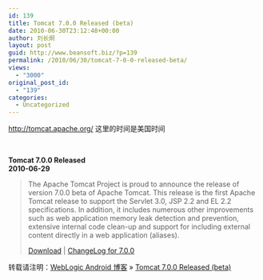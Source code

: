 ```yaml
---
id: 139
title: Tomcat 7.0.0 Released (beta)
date: 2010-06-30T23:12:48+00:00
author: 刘长炯
layout: post
guid: http://www.beansoft.biz/?p=139
permalink: /2010/06/30/tomcat-7-0-0-released-beta/
views:
  - "3000"
original_post_id:
  - "139"
categories:
  - Uncategorized
---
```

<http://tomcat.apache.org/> 这里的时间是美国时间

&#160;

<a name="Tomcat_7.0.0_Released"><strong>Tomcat 7.0.0 Released</strong> </a>   
**2010-06-29**

> The Apache Tomcat Project is proud to announce the release of version 7.0.0 beta of Apache Tomcat. This release is the first Apache Tomcat release to support the Servlet 3.0, JSP 2.2 and EL 2.2 specifications. In addition, it includes numerous other improvements such as web application memory leak detection and prevention, extensive internal code clean-up and support for including external content directly in a web application (aliases).
> 
> [Download](http://tomcat.apache.org/download-70.cgi) | [ChangeLog for 7.0.0](http://tomcat.apache.org/tomcat-7.0-doc/changelog.html)

转载请注明：[WebLogic Android 博客](http://www.beansoft.biz) &raquo; [Tomcat 7.0.0 Released (beta)](http://www.beansoft.biz/2010/06/30/tomcat-7-0-0-released-beta/)